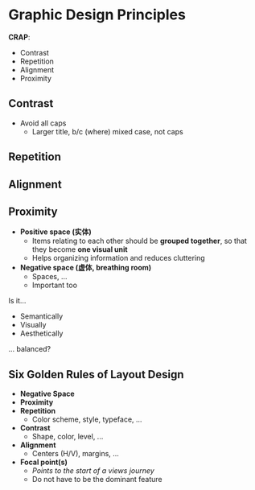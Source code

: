 # Graphic Design Principles

**CRAP**: <!-- ??? -->

- Contrast
- Repetition
- Alignment
- Proximity

## Contrast

- Avoid all caps
  - Larger title, b/c (where) mixed case, not caps

## Repetition



## Alignment



## Proximity

- **Positive space (实体)**
  - Items relating to each other should be **grouped together**, so that they become **one visual unit**
  - Helps organizing information and reduces cluttering
- **Negative space (虚体, breathing room)**
  - Spaces, ...
  - Important too

Is it...

- Semantically
- Visually
- Aesthetically

... balanced?

## Six Golden Rules of Layout Design

- **Negative Space**
- **Proximity**
- **Repetition**
  - Color scheme, style, typeface, ...
- **Contrast**
  - Shape, color, level, ...
- **Alignment**
  - Centers (H/V), margins, ...
- **Focal point(s)**
  - _Points to the start of a views journey_
  - Do not have to be the dominant feature
